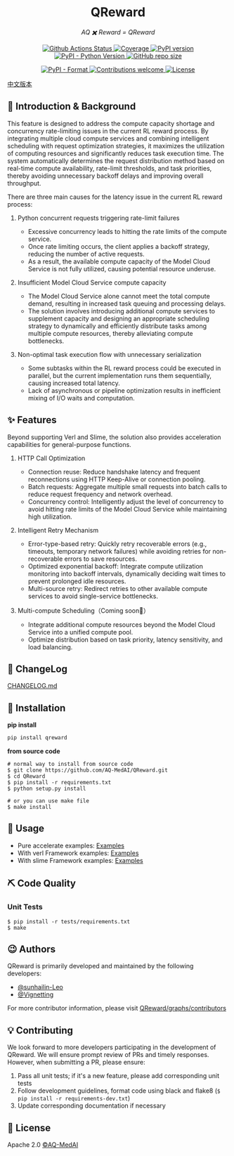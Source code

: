 <h1 align="center">QReward</h1>
<p align="center">
   <em>AQ ✖️️ Reward = QReward</em>
</p>

<p align="center">
   <a href="https://github.com/AQ-MedAI/QReward/actions">
      <img src="https://github.com/AQ-MedAI/QReward/actions/workflows/python-app.yml/badge.svg" alt="Github Actions Status">
   </a>
   <a href="https://coverage-badge.samuelcolvin.workers.dev/redirect/AQ-MedAI/QReward" target="_blank">
      <img src="https://coverage-badge.samuelcolvin.workers.dev/AQ-MedAI/QReward.svg" alt="Coverage">
   </a>
   <a href="https://badge.fury.io/py/qreward">
      <img src="https://badge.fury.io/py/qreward.svg" alt="PyPI version">
   </a>
   <a href="https://pypi.org/project/qreward/">
      <img src="https://img.shields.io/pypi/pyversions/qreward.svg?colorB=brightgreen" alt="PyPI - Python Version">
   </a>
   <a href="https://img.shields.io/github/repo-size/AQ-MedAI/QReward">
      <img src="https://img.shields.io/github/repo-size/AQ-MedAI/QReward" alt="GitHub repo size">
   </a>
</p>
<p align="center">
   <a href="https://pypi.org/project/qreward">
      <img src="https://img.shields.io/pypi/format/qreward.svg" alt="PyPI - Format">
   </a>
   <a href="https://github.com/AQ-MedAI/QReward/pulls">
      <img src="https://img.shields.io/badge/contributions-welcome-brightgreen.svg?style=flat" alt="Contributions welcome">
   </a>
   <a href="https://github.com/AQ-MedAI/QReward/LICENSE">
      <img src="https://img.shields.io/badge/License-Apache_2.0-blue.svg" alt="License">
   </a>
</p>

[中文版本](README_ZH.md)

## 📣 Introduction & Background

This feature is designed to address the compute capacity shortage and concurrency rate-limiting issues in the current RL reward process.
By integrating multiple cloud compute services and combining intelligent scheduling with request optimization strategies, it maximizes the utilization of computing resources and significantly reduces task execution time.
The system automatically determines the request distribution method based on real-time compute availability, rate-limit thresholds, and task priorities, thereby avoiding unnecessary backoff delays and improving overall throughput.

There are three main causes for the latency issue in the current RL reward process:

1. Python concurrent requests triggering rate-limit failures

   * Excessive concurrency leads to hitting the rate limits of the compute service.
   * Once rate limiting occurs, the client applies a backoff strategy, reducing the number of active requests.
   * As a result, the available compute capacity of the Model Cloud Service is not fully utilized, causing potential resource underuse.

2. Insufficient Model Cloud Service compute capacity

   * The Model Cloud Service alone cannot meet the total compute demand, resulting in increased task queuing and processing delays.
   * The solution involves introducing additional compute services to supplement capacity and designing an appropriate scheduling strategy to dynamically and efficiently distribute tasks among multiple compute resources, thereby alleviating compute bottlenecks.

3. Non-optimal task execution flow with unnecessary serialization

   * Some subtasks within the RL reward process could be executed in parallel, but the current implementation runs them sequentially, causing increased total latency.
   * Lack of asynchronous or pipeline optimization results in inefficient mixing of I/O waits and computation.


## ✨ Features

Beyond supporting Verl and Slime, the solution also provides acceleration capabilities for general-purpose functions.

1. HTTP Call Optimization

   * Connection reuse: Reduce handshake latency and frequent reconnections using HTTP Keep-Alive or connection pooling.
   * Batch requests: Aggregate multiple small requests into batch calls to reduce request frequency and network overhead.
   * Concurrency control: Intelligently adjust the level of concurrency to avoid hitting rate limits of the Model Cloud Service while maintaining high utilization.

2. Intelligent Retry Mechanism

   * Error-type-based retry: Quickly retry recoverable errors (e.g., timeouts, temporary network failures) while avoiding retries for non-recoverable errors to save resources.
   * Optimized exponential backoff: Integrate compute utilization monitoring into backoff intervals, dynamically deciding wait times to prevent prolonged idle resources.
   * Multi-source retry: Redirect retries to other available compute services to avoid single-service bottlenecks.

3. Multi-compute Scheduling（Coming soon👀）

   * Integrate additional compute resources beyond the Model Cloud Service into a unified compute pool.
   * Optimize distribution based on task priority, latency sensitivity, and load balancing.

## 📒 ChangeLog

[CHANGELOG.md](CHANGELOG.md)

## 🔰 Installation

**pip install**
```bash
pip install qreward
```

**from source code**
```shell
# normal way to install from source code
$ git clone https://github.com/AQ-MedAI/QReward.git
$ cd QReward
$ pip install -r requirements.txt
$ python setup.py install

# or you can use make file
$ make install
```

## 📝 Usage

* Pure accelerate examples: [Examples](https://github.com/AQ-MedAI/QReward/tree/main/examples/normal)
* With verl Framework examples: [Examples](https://github.com/AQ-MedAI/QReward/tree/main/examples/verl_example)
* With slime Framework examples: [Examples](https://github.com/AQ-MedAI/QReward/tree/main/examples/slime_example)

## ⛏ Code Quality

### Unit Tests

```shell
$ pip install -r tests/requirements.txt
$ make
```

## 😉 Authors

QReward is primarily developed and maintained by the following developers:

* [@sunhailin-Leo](https://github.com/sunhailin-Leo)
* [@Vignetting](https://github.com/Vignetting)

For more contributor information, please visit [QReward/graphs/contributors](https://github.com/AQ-MedAI/QReward/graphs/contributors)

## 💡 Contributing

We look forward to more developers participating in the development of QReward. We will ensure prompt review of PRs and timely responses. However, when submitting a PR, please ensure:

1. Pass all unit tests; if it's a new feature, please add corresponding unit tests
2. Follow development guidelines, format code using black and flake8 (`$ pip install -r requirements-dev.txt`)
3. Update corresponding documentation if necessary

## 📃 License

Apache 2.0 [©AQ-MedAI](LICENSE)
